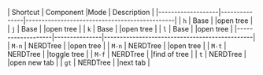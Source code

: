 | Shortcut          | Component     |Mode       | Description                       |
|-------------------|---------------|-----------------------------------------------|
| `h`               | Base          |           |open tree                          |
| `j`               | Base          |           |open tree                          | 
| `k`               | Base          |           |open tree                          |
| `l`               | Base          |           |open tree                          |
|-------------------|---------------|-----------------------------------------------|
| `M-n`             | NERDTree      |           |open tree                          |
| `M-n`             | NERDTree      |           |open tree                          |
| `M-t`             | NERDTree      |           |toggle tree                        |
| `M-f`             | NERDTree      |           |find of tree                       |
| `t`               | NERDTree      |           |open new tab                       |
| `gt`              | NERDTree      |           |next tab                           |
